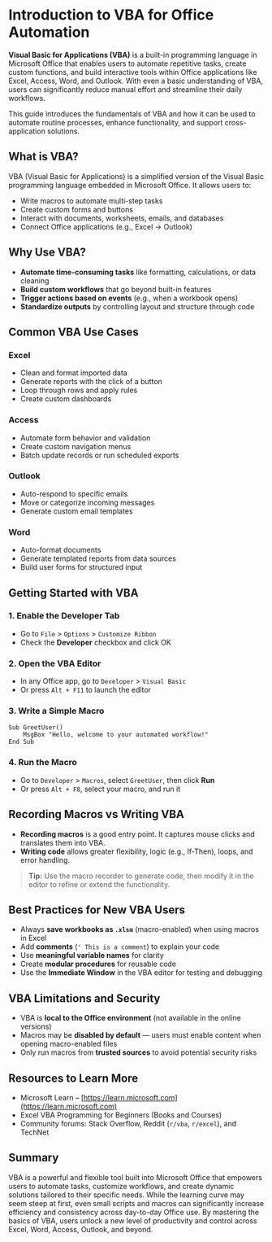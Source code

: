 # Introduction to VBA for Office Automation

**Visual Basic for Applications (VBA)** is a built-in programming language in Microsoft Office that enables users to automate repetitive tasks, create custom functions, and build interactive tools within Office applications like Excel, Access, Word, and Outlook. With even a basic understanding of VBA, users can significantly reduce manual effort and streamline their daily workflows.

This guide introduces the fundamentals of VBA and how it can be used to automate routine processes, enhance functionality, and support cross-application solutions.

## What is VBA?

VBA (Visual Basic for Applications) is a simplified version of the Visual Basic programming language embedded in Microsoft Office. It allows users to:

- Write macros to automate multi-step tasks
- Create custom forms and buttons
- Interact with documents, worksheets, emails, and databases
- Connect Office applications (e.g., Excel → Outlook)

## Why Use VBA?

- **Automate time-consuming tasks** like formatting, calculations, or data cleaning
- **Build custom workflows** that go beyond built-in features
- **Trigger actions based on events** (e.g., when a workbook opens)
- **Standardize outputs** by controlling layout and structure through code

## Common VBA Use Cases

### Excel
- Clean and format imported data
- Generate reports with the click of a button
- Loop through rows and apply rules
- Create custom dashboards

### Access
- Automate form behavior and validation
- Create custom navigation menus
- Batch update records or run scheduled exports

### Outlook
- Auto-respond to specific emails
- Move or categorize incoming messages
- Generate custom email templates

### Word
- Auto-format documents
- Generate templated reports from data sources
- Build user forms for structured input

## Getting Started with VBA

### 1. Enable the Developer Tab
- Go to `File` > `Options` > `Customize Ribbon`
- Check the **Developer** checkbox and click OK

### 2. Open the VBA Editor
- In any Office app, go to `Developer` > `Visual Basic`
- Or press `Alt + F11` to launch the editor

### 3. Write a Simple Macro

```vba
Sub GreetUser()
    MsgBox "Hello, welcome to your automated workflow!"
End Sub
```
### 4. Run the Macro

- Go to `Developer` > `Macros`, select `GreetUser`, then click **Run**
- Or press `Alt + F8`, select your macro, and run it

## Recording Macros vs Writing VBA

- **Recording macros** is a good entry point. It captures mouse clicks and translates them into VBA.
- **Writing code** allows greater flexibility, logic (e.g., If-Then), loops, and error handling.

> **Tip:** Use the macro recorder to generate code, then modify it in the editor to refine or extend the functionality.

## Best Practices for New VBA Users

- Always **save workbooks as `.xlsm`** (macro-enabled) when using macros in Excel  
- Add **comments** (`' This is a comment`) to explain your code  
- Use **meaningful variable names** for clarity  
- Create **modular procedures** for reusable code  
- Use the **Immediate Window** in the VBA editor for testing and debugging

## VBA Limitations and Security

- VBA is **local to the Office environment** (not available in the online versions)  
- Macros may be **disabled by default** — users must enable content when opening macro-enabled files  
- Only run macros from **trusted sources** to avoid potential security risks

## Resources to Learn More

- Microsoft Learn – [https://learn.microsoft.com](https://learn.microsoft.com)
- Excel VBA Programming for Beginners (Books and Courses)
- Community forums: Stack Overflow, Reddit (`r/vba`, `r/excel`), and TechNet

## Summary

VBA is a powerful and flexible tool built into Microsoft Office that empowers users to automate tasks, customize workflows, and create dynamic solutions tailored to their specific needs. While the learning curve may seem steep at first, even small scripts and macros can significantly increase efficiency and consistency across day-to-day Office use. By mastering the basics of VBA, users unlock a new level of productivity and control across Excel, Word, Access, Outlook, and beyond.

